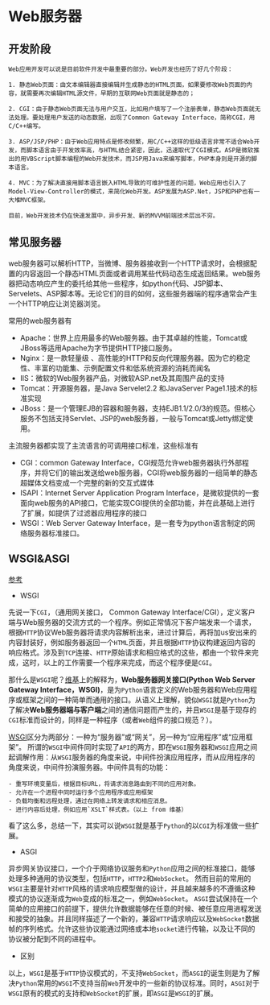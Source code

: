 # Web服务器

## 开发阶段

```
Web应用开发可以说是目前软件开发中最重要的部分。Web开发也经历了好几个阶段：

1. 静态Web页面：由文本编辑器直接编辑并生成静态的HTML页面，如果要修改Web页面的内容，就需要再次编辑HTML源文件，早期的互联网Web页面就是静态的；

2. CGI：由于静态Web页面无法与用户交互，比如用户填写了一个注册表单，静态Web页面就无法处理。要处理用户发送的动态数据，出现了Common Gateway Interface，简称CGI，用C/C++编写。

3. ASP/JSP/PHP：由于Web应用特点是修改频繁，用C/C++这样的低级语言非常不适合Web开发，而脚本语言由于开发效率高，与HTML结合紧密，因此，迅速取代了CGI模式。ASP是微软推出的用VBScript脚本编程的Web开发技术，而JSP用Java来编写脚本，PHP本身则是开源的脚本语言。

4. MVC：为了解决直接用脚本语言嵌入HTML导致的可维护性差的问题，Web应用也引入了Model-View-Controller的模式，来简化Web开发。ASP发展为ASP.Net，JSP和PHP也有一大堆MVC框架。

目前，Web开发技术仍在快速发展中，异步开发、新的MVVM前端技术层出不穷。
```

## 常见服务器

web服务器可以解析HTTP，当微博、服务器接收到一个HTTP请求时，会根据配置的内容返回一个静态HTML页面或者调用某些代码动态生成返回结果。web服务器把动态响应产生的委托给其他一些程序，如python代码、JSP脚本、Servelets、ASP脚本等。无论它们的目的如何，这些服务器端的程序通常会产生一个HTTP响应让浏览器浏览。

常用的web服务器有

- Apache：世界上应用最多的Web服务器。由于其卓越的性能，Tomcat或JBoss等适用Apache为字节提供HTTP接口服务。
- Nginx：是一款轻量级 、高性能的HTTP和反向代理服务器。因为它的稳定性、丰富的功能集、示例配置文件和低系统资源的消耗而闻名
- IIS：微软的Web服务器产品，对微软ASP.net及其周围产品的支持
- Tomcat：开源服务器，是Java Servelet2.2 和JavaServer Page1.1技术的标准实现
- JBoss：是一个管理EJB的容器和服务器，支持EJB1.1/2.0/3的规范。但核心服务不包括支持Servlet、JSP的web服务器，一般与Tomcat或Jetty绑定使用。

主流服务器都实现了主流语言的可调用接口标准，这些标准有

- CGI：common Gateway Interface，CGI规范允许web服务器执行外部程序，并将它们的输出发送给web服务器，CGI将web服务器的一组简单的静态超媒体文档变成一个完整的新的交互式媒体
- ISAPI：Internet Server Application Program Interface，是微软提供的一套面向web服务的API接口，它能实现CGI提供的全部功能，并在此基础上进行了扩展，如提供了过滤器应用程序的接口
- WSGI：Web Server Gateway Interface，是一套专为python语言制定的网络服务器标准接口。 

## WSGI&ASGI

[参考](https://www.jianshu.com/p/65807220b44a)

- WSGI

先说一下`CGI`，（通用网关接口， Common Gateway Interface/CGI），定义客户端与Web服务器的交流方式的一个程序。例如正常情况下客户端发来一个请求，根据`HTTP`协议Web服务器将请求内容解析出来，进过计算后，再将加us安出来的内容封装好，例如服务器返回一个`HTML`页面，并且根据`HTTP`协议构建返回内容的响应格式。涉及到`TCP`连接、`HTTP`原始请求和相应格式的这些，都由一个软件来完成，这时，以上的工作需要一个程序来完成，而这个程序便是`CGI`。

那什么是`WSGI`呢？[维基](https://link.jianshu.com?t=https://zh.wikipedia.org/wiki/Web服务器网关接口)上的解释为，**Web服务器网关接口(Python Web Server Gateway Interface，WSGI)**，是为`Python`语言定义的Web服务器和Web应用程序或框架之间的一种简单而通用的接口。从语义上理解，貌似`WSGI`就是`Python`为了解决**Web服务器端与客户端**之间的通信问题而产生的，并且`WSGI`是基于现存的`CGI`标准而设计的，同样是一种程序（或者`Web`组件的接口规范？）。

[WSGI](https://link.jianshu.com?t=https://zh.wikipedia.org/wiki/Web服务器网关接口)区分为两部分：一种为“服务器”或“网关”，另一种为“应用程序”或“应用框架”。
 所谓的`WSGI`中间件同时实现了`API`的两方，即在`WSGI`服务器和`WSGI`应用之间起调解作用：从`WSGI`服务器的角度来说，中间件扮演应用程序，而从应用程序的角度来说，中间件扮演服务器。中间件具有的功能：

```
- 重写环境变量后，根据目标URL，将请求消息路由到不同的应用对象。
- 允许在一个进程中同时运行多个应用程序或应用框架
- 负载均衡和远程处理，通过在网络上转发请求和相应消息。
- 进行内容后处理，例如应用`XSLT`样式表。（以上 from 维基）
```
看了这么多，总结一下，其实可以说`WSGI`就是基于`Python`的以`CGI`为标准做一些扩展。

- ASGI

异步网关协议接口，一个介于网络协议服务和`Python`应用之间的标准接口，能够处理多种通用的协议类型，包括`HTTP`，`HTTP2`和`WebSocket`。
 然而目前的常用的`WSGI`主要是针对`HTTP`风格的请求响应模型做的设计，并且越来越多的不遵循这种模式的协议逐渐成为`Web`变成的标准之一，例如`WebSocket`。
 `ASGI`尝试保持在一个简单的应用接口的前提下，提供允许数据能够在任意的时候、被任意应用进程发送和接受的抽象。并且同样描述了一个新的，兼容`HTTP`请求响应以及`WebSocket`数据帧的序列格式。允许这些协议能通过网络或本地`socket`进行传输，以及让不同的协议被分配到不同的进程中。

- 区别

以上，`WSGI`是基于`HTTP`协议模式的，不支持`WebSocket`，而`ASGI`的诞生则是为了解决`Python`常用的`WSGI`不支持当前`Web`开发中的一些新的协议标准。同时，`ASGI`对于`WSGI`原有的模式的支持和`WebSocket`的扩展，即`ASGI`是`WSGI`的扩展。